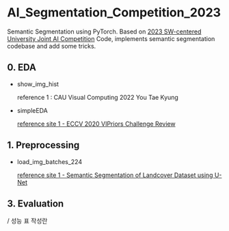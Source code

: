 # AI_Segmentation_Competition_2023
Semantic Segmentation using PyTorch. Based on [2023 SW-centered University Joint AI Competition](https://dacon.io/competitions/official/236092/overview/description) Code, implements semantic segmentation codebase and add some tricks.

## 0. EDA
- show_img_hist

  reference 1 : CAU Visual Computing 2022 You Tae Kyung 
- simpleEDA
  
  [reference site 1 - ECCV 2020 VIPriors Challenge Review](https://hoya012.github.io/blog/segmentation_tutorial_pytorch/)

## 1. Preprocessing
- load_img_batches_224

  [reference site 1 - Semantic Segmentation of Landcover Dataset using U-Net](https://www.youtube.com/watch?v=0W6MKZqSke8&t=929s)


## 3. Evaluation

/ 성능 표 작성란
